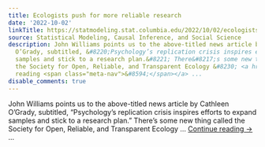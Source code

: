 ```yaml
---
title: Ecologists push for more reliable research
date: '2022-10-02'
linkTitle: https://statmodeling.stat.columbia.edu/2022/10/02/ecologists-push-for-more-reliable-research/
source: Statistical Modeling, Causal Inference, and Social Science
description: John Williams points us to the above-titled news article by Cathleen
  O’Grady, subtitled, &#8220;Psychology’s replication crisis inspires efforts to expand
  samples and stick to a research plan.&#8221; There&#8217;s some new thing called
  the Society for Open, Reliable, and Transparent Ecology &#8230; <a href="https://statmodeling.stat.columbia.edu/2022/10/02/ecologists-push-for-more-reliable-research/">Continue
  reading <span class="meta-nav">&#8594;</span></a> ...
disable_comments: true
---
```

John Williams points us to the above-titled news article by Cathleen O’Grady, subtitled, &#8220;Psychology’s replication crisis inspires efforts to expand samples and stick to a research plan.&#8221; There&#8217;s some new thing called the Society for Open, Reliable, and Transparent Ecology &#8230; <a href="https://statmodeling.stat.columbia.edu/2022/10/02/ecologists-push-for-more-reliable-research/">Continue reading <span class="meta-nav">&#8594;</span></a> ...